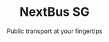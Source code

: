 ---
title: NextBus SG
subtitle: Public transport at your fingertips

action:
  main:
    text: Download
    url: /#download
  secondary:
    text: Features
    url: /#features

mainImage: main.png

features:
  title: Features
  list:
    - text: View timings fast
      description: Little interaction required
      image: favorites.png
    - text: Offline access
      description: See information on all services and stops
      image: search.png
    - text: Dark theme
      description: Use at night, comfortably
      image: dark.png
      dark: true
    - text: More options
      description: View an MRT map, rename bus stops, and more!
      image: more.png
      dark: true
    - text: Open-source
      description: View the code and make contributions!
      image: open.png
      button:
        text: GitHub
        url: https://github.com/themindstorm/NextBusSG

download:
  title: Download
  android:
    image: badges/google_play.png
    url: https://play.google.com/store/apps/details?id=com.themindstorm.nextbussg
  ios:
    image: badges/appstore.png
    url: https://apps.apple.com/my/app/nextbus-sg/id1509167028
---